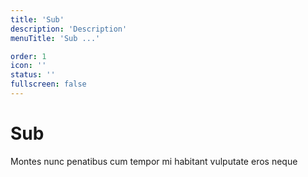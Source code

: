 ```yaml
---
title: 'Sub'
description: 'Description'
menuTitle: 'Sub ...'

order: 1
icon: ''
status: ''
fullscreen: false
---
```


# Sub

Montes nunc penatibus cum tempor mi habitant vulputate eros neque

